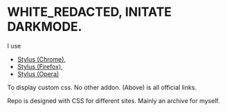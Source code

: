 # WHITE_REDACTED, INITATE DARKMODE.

I use 
* [Stylus (Chrome)](https://chrome.google.com/webstore/detail/stylus/clngdbkpkpeebahjckkjfobafhncgmne?hl=en), 
* [Stylus (Firefox)](https://addons.mozilla.org/en-US/firefox/addon/styl-us/), 
* [Stylus (Opera)](https://addons.opera.com/en/extensions/details/stylus/)

To display custom css. No other addon. (Above) is all official links. 


Repo is designed with CSS for different sites. Mainly an archive for myself.
